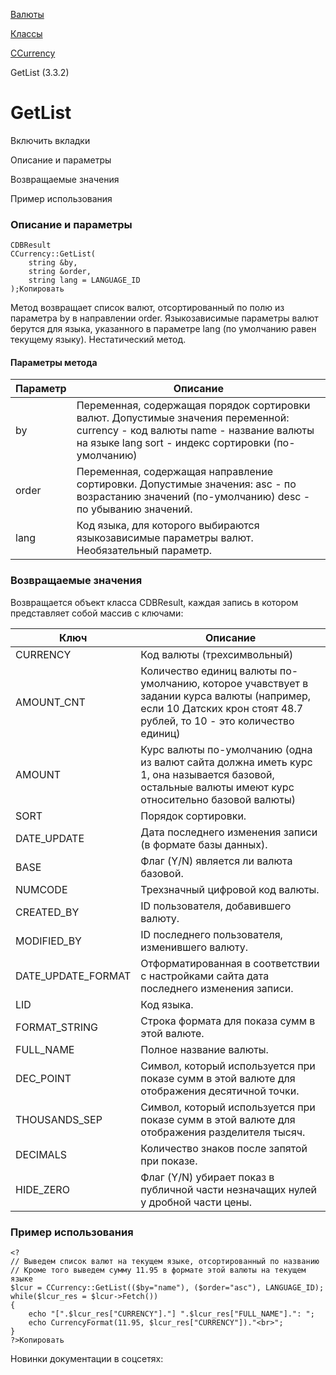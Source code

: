 [Валюты](/api_help/currency/index.php)

[Классы](/api_help/currency/developer/index.php)

[CCurrency](/api_help/currency/developer/ccurrency/index.php)

GetList (3.3.2)

GetList
=======

Включить вкладки

Описание и параметры

Возвращаемые значения

Пример использования

### Описание и параметры

```
CDBResult
CCurrency::GetList(
	string &by, 
	string &order, 
	string lang = LANGUAGE_ID
);Копировать
```

Метод возвращает список валют, отсортированный по полю из параметра by в направлении order. Языкозависимые параметры валют берутся для языка, указанного в параметре lang (по умолчанию равен текущему языку). Нестатический метод.

#### Параметры метода

| Параметр | Описание |
| --- | --- |
| by | Переменная, содержащая порядок сортировки валют. Допустимые значения переменной:  currency - код валюты  name - название валюты на языке lang  sort - индекс сортировки (по-умолчанию) |
| order | Переменная, содержащая направление сортировки. Допустимые значения:  asc - по возрастанию значений (по-умолчанию)   desc - по убыванию значений. |
| lang | Код языка, для которого выбираются языкозависимые параметры валют. Необязательный параметр. |

### Возвращаемые значения

Возвращается объект класса CDBResult, каждая запись в котором представляет собой массив с ключами:

| Ключ | Описание |
| --- | --- |
| CURRENCY | Код валюты (трехсимвольный) |
| AMOUNT\_CNT | Количество единиц валюты по-умолчанию, которое учавствует в задании курса валюты (например, если 10 Датских крон стоят 48.7 рублей, то 10 - это количество единиц) |
| AMOUNT | Курс валюты по-умолчанию (одна из валют сайта должна иметь курс 1, она называется базовой, остальные валюты имеют курс относительно базовой валюты) |
| SORT | Порядок сортировки. |
| DATE\_UPDATE | Дата последнего изменения записи (в формате базы данных). |
| BASE | Флаг (Y/N) является ли валюта базовой. |
| NUMCODE | Трехзначный цифровой код валюты. |
| CREATED\_BY | ID пользователя, добавившего валюту. |
| MODIFIED\_BY | ID последнего пользователя, изменившего валюту. |
| DATE\_UPDATE\_FORMAT | Отформатированная в соответствии с настройками сайта дата последнего изменения записи. |
| LID | Код языка. |
| FORMAT\_STRING | Строка формата для показа сумм в этой валюте. |
| FULL\_NAME | Полное название валюты. |
| DEC\_POINT | Символ, который используется при показе сумм в этой валюте для отображения десятичной точки. |
| THOUSANDS\_SEP | Символ, который используется при показе сумм в этой валюте для отображения разделителя тысяч. |
| DECIMALS | Количество знаков после запятой при показе. |
| HIDE\_ZERO | Флаг (Y/N) убирает показ в публичной части незначащих нулей у дробной части цены. |

### Пример использования

```
<?
// Выведем список валют на текущем языке, отсортированный по названию
// Кроме того выведем сумму 11.95 в формате этой валюты на текущем языке
$lcur = CCurrency::GetList(($by="name"), ($order="asc"), LANGUAGE_ID);
while($lcur_res = $lcur->Fetch())
{
	echo "[".$lcur_res["CURRENCY"]."] ".$lcur_res["FULL_NAME"].": ";
	echo CurrencyFormat(11.95, $lcur_res["CURRENCY"])."<br>";
}
?>Копировать
```

Новинки документации в соцсетях: